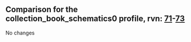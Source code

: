 ## Comparison for the collection_book_schematics0 profile, rvn: [71](https://github.com/PRO100KatYT/FortniteProfileRevisions/tree/main/profiles/collection_book_schematics0/71%20collection_book_schematics0.json)-[73](https://github.com/PRO100KatYT/FortniteProfileRevisions/tree/main/profiles/collection_book_schematics0/73%20collection_book_schematics0.json)

No changes
